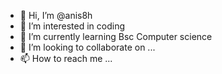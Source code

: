 - 👋 Hi, I’m @anis8h
- 👀 I’m interested in coding 
- 🌱 I’m currently learning Bsc Computer science 
- 💞️ I’m looking to collaborate on ...
- 📫 How to reach me ...

<!---
anis8h/anis8h is a ✨ special ✨ repository because its `README.md` (this file) appears on your GitHub profile.
You can click the Preview link to take a look at your changes.
--->
